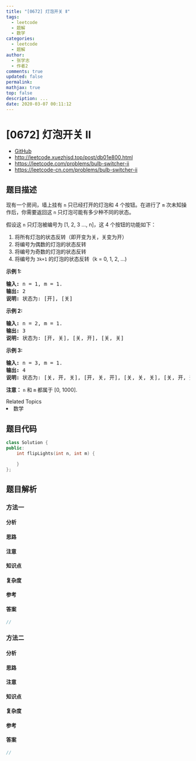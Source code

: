 ```yaml
---
title: "[0672] 灯泡开关 Ⅱ"
tags:
  - leetcode
  - 题解
  - 数学
categories:
  - leetcode
  - 题解
author:
  - 张学志
  - 作者2
comments: true
updated: false
permalink:
mathjax: true
top: false
description: ...
date: 2020-03-07 00:11:12
---
```



# [0672] 灯泡开关 Ⅱ
* [GitHub](https://github.com/algoboy101/LeetCodeCrowdsource/tree/master/_posts/QA/%5B0672%5D%20%E7%81%AF%E6%B3%A1%E5%BC%80%E5%85%B3%20%E2%85%A1.md)
* http://leetcode.xuezhisd.top/post/db01e800.html
* https://leetcode.com/problems/bulb-switcher-ii
* https://leetcode-cn.com/problems/bulb-switcher-ii


## 题目描述

<p>现有一个房间，墙上挂有&nbsp;<code>n</code>&nbsp;只已经打开的灯泡和 4 个按钮。在进行了&nbsp;<code>m</code>&nbsp;次未知操作后，你需要返回这&nbsp;<code>n</code>&nbsp;只灯泡可能有多少种不同的状态。</p>

<p>假设这 <code>n</code> 只灯泡被编号为 [1, 2, 3 ..., n]，这 4 个按钮的功能如下：</p>

<ol>
	<li>将所有灯泡的状态反转（即开变为关，关变为开）</li>
	<li>将编号为偶数的灯泡的状态反转</li>
	<li>将编号为奇数的灯泡的状态反转</li>
	<li>将编号为 <code>3k+1</code> 的灯泡的状态反转（k = 0, 1, 2, ...)</li>
</ol>

<p><strong>示例 1:</strong></p>

<pre><strong>输入:</strong> n = 1, m = 1.
<strong>输出:</strong> 2
<strong>说明:</strong> 状态为: [开], [关]
</pre>

<p><strong>示例 2:</strong></p>

<pre><strong>输入:</strong> n = 2, m = 1.
<strong>输出:</strong> 3
<strong>说明:</strong> 状态为: [开, 关], [关, 开], [关, 关]
</pre>

<p><strong>示例 3:</strong></p>

<pre><strong>输入:</strong> n = 3, m = 1.
<strong>输出:</strong> 4
<strong>说明:</strong> 状态为: [关, 开, 关], [开, 关, 开], [关, 关, 关], [关, 开, 开].
</pre>

<p><strong>注意：</strong>&nbsp;<code>n</code>&nbsp;和&nbsp;<code>m</code> 都属于 [0, 1000].</p>
<div><div>Related Topics</div><div><li>数学</li></div></div>


## 题目代码

```cpp
class Solution {
public:
    int flipLights(int n, int m) {

    }
};
```


## 题目解析


### 方法一

#### 分析

#### 思路

#### 注意

#### 知识点

#### 复杂度

#### 参考

#### 答案

```cpp
//
```


### 方法二

#### 分析

#### 思路

#### 注意

#### 知识点

#### 复杂度

#### 参考

#### 答案

```cpp
//
```


